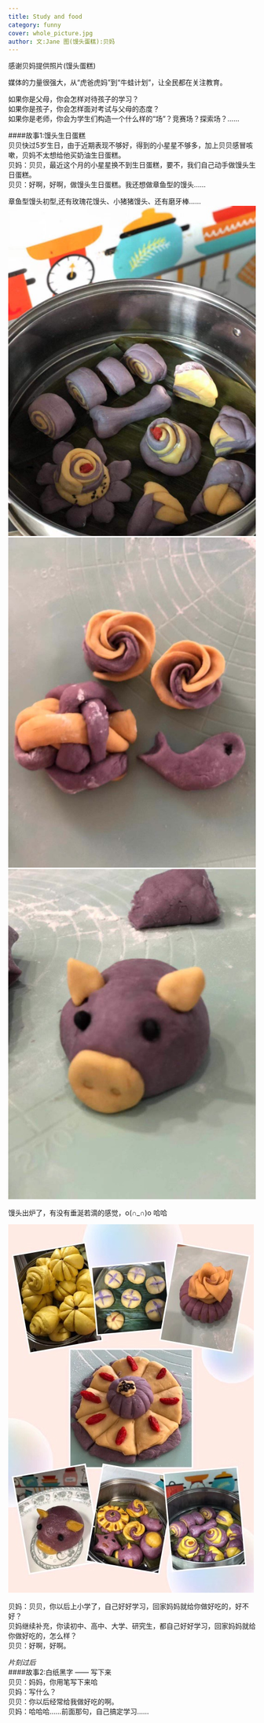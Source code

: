 ```yaml
---
title: Study and food       
category: funny
cover: whole_picture.jpg
author: 文:Jane 图(馒头蛋糕):贝妈
---
```

感谢贝妈提供照片(馒头蛋糕)                 

媒体的力量很强大，从“虎爸虎妈”到“牛蛙计划”，让全民都在关注教育。     
             
如果你是父母，你会怎样对待孩子的学习？     
如果你是孩子，你会怎样面对考试与父母的态度？    
如果你是老师，你会为学生们构造一个什么样的“场”？竞赛场？探索场？……    
        
####故事1:馒头生日蛋糕         
贝贝快过5岁生日，由于近期表现不够好，得到的小星星不够多，加上贝贝感冒咳嗽，贝妈不太想给他买奶油生日蛋糕。      
贝妈：贝贝，最近这个月的小星星换不到生日蛋糕，要不，我们自己动手做馒头生日蛋糕。      
贝贝：好啊，好啊，做馒头生日蛋糕。我还想做章鱼型的馒头……    
       
章鱼型馒头初型,还有玫瑰花馒头、小猪猪馒头、还有磨牙棒……     
![unsplash.com](./cake1.jpg)
![unsplash.com](./rose.jpg)
![unsplash.com](./pig.jpg)

       
馒头出炉了，有没有垂涎若滴的感觉，o(∩_∩)o 哈哈      

![unsplash.com](./whole_picture.jpg)


贝妈：贝贝，你以后上小学了，自己好好学习，回家妈妈就给你做好吃的，好不好？    
贝妈继续补充，你读初中、高中、大学、研究生，都自己好好学习，回家妈妈就给你做好吃的，怎么样？    
贝贝：好啊，好啊。     
      
_片刻过后_   
####故事2:白纸黑字 —— 写下来        
贝贝：妈妈，你用笔写下来哈     
贝妈：写什么？    
贝贝：你以后经常给我做好吃的啊。      
贝妈：哈哈哈……前面那句，自己搞定学习……              
       

   
